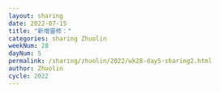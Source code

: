 ```yaml
---
layout: sharing
date: 2022-07-15
title: "新增靈修："
categories: sharing Zhuolin
weekNum: 28
dayNum: 5
permalink: /sharing/zhuolin/2022/wk28-day5-sharing2.html
author: Zhuolin
cycle: 2022
---  
```

